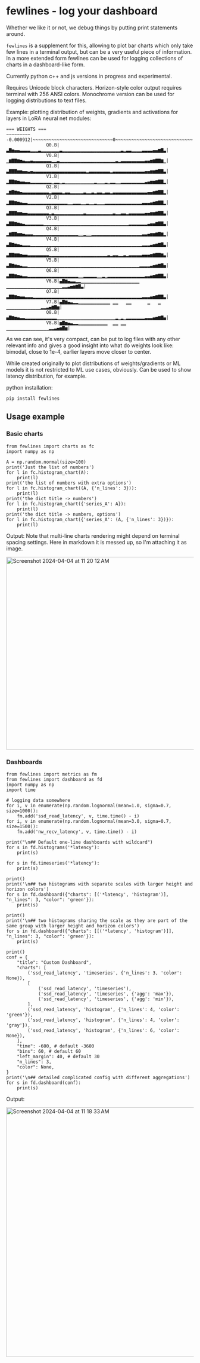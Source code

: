 # fewlines - log your dashboard

Whether we like it or not, we debug things by putting print statements around.

`fewlines` is a supplement for this, allowing to plot bar charts which only take few lines in a terminal output, but can be a very useful piece of information.
In a more extended form fewlines can be used for logging collections of charts in a dashboard-like form.

Currently python
c++ and js versions in progress and experimental.

Requires Unicode block characters.
Horizon-style color output requires terminal with 256 ANSI colors.
Monochrome version can be used for logging distributions to text files. 

Example: plotting distribution of weights, gradients and activations for layers in LoRA neural net modules:

```
=== WEIGHTS ===
~~~~~~~~~ -0.000912|~~~~~~~~~~~~~~~~~~~~~~~~~~~~~~0~~~~~~~~~~~~~~~~~~~~~~~~~~~~~|0.000912
               Q0.B|▃▇▅▄▄▃▃▃▃▂▂▂▃▂▂▂▂▂▂▂▃▂▂▂▂▂▂▂▂▂▂▂▂▂▂▂▂▂▂▂▂▂▂▃▂▃▃▂▂▂▂▃▃▃▃▄▄▆▇▃|
               V0.B|▁▆▇▇▆▅▄▃▃▄▃▃▃▃▃▃▃▂▂▃▂▂▂▂▂▂▂▂▂▂▂▂▂▂▂▂▂▂▂▂▂▃▂▃▃▃▃▃▃▃▃▃▄▄▅▆▇▇▆▁|
               Q1.B|▃▇▇▇▅▅▄▄▃▄▃▃▃▃▃▃▃▃▃▃▃▃▃▃▃▃▃▃▃▃▂▃▃▃▃▃▃▃▃▂▃▃▃▃▃▃▃▃▃▃▃▃▄▄▅▅▆▇▇▃|
               V1.B|▂▇▇▆▅▄▄▃▃▂▂▂▂▂▂▂▂▁▂▂▁▂▁▁▁▁▁▁▁▁▁▁▁▂▁▁▁▂▁▂▂▁▁▂▂▂▂▂▂▂▂▂▃▄▅▅▆▇▇▂|
               Q2.B|▂▆▇▆▅▄▃▃▃▃▃▃▃▃▃▃▂▃▃▃▃▂▃▃▂▂▂▂▂▃▂▂▃▂▃▃▂▃▃▂▃▃▃▃▃▃▃▃▃▃▃▃▃▄▄▅▆▇▇▂|
               V2.B|▂▇▇▆▅▄▃▃▂▂▂▂▂▂▂▂▂▂▂▂▂▂▂▁▁▂▂▂▁▁▂▁▁▂▁▁▁▂▂▂▂▂▂▂▂▂▂▂▂▂▂▃▃▃▄▅▆▇▇▂|
               Q3.B|▃▇▇▇▅▅▄▄▃▃▃▃▃▃▃▃▂▃▂▂▂▂▂▂▂▂▂▂▂▃▂▂▂▂▂▂▂▂▂▂▃▂▂▃▃▂▃▃▃▃▃▃▄▄▅▅▆▇▇▃|
               V3.B|▃▇▇▆▅▄▃▂▂▂▂▂▂▂▁▁▁▁▁▁▁▁▁▁▁▁▁▁▁▁▁▁▁▁▁▁▁▁▁▁▁▁▁▁▁▁▂▂▂▂▂▂▂▃▄▄▆▇▇▃|
               Q4.B|▂▆▇▇▅▅▄▃▃▃▂▂▂▂▂▂▂▂▂▂▂▂▂▂▂▂▂▁▁▂▁▁▂▂▂▂▂▂▂▂▂▂▂▂▂▂▂▂▂▂▂▃▃▄▅▅▆▇▆▂|
               V4.B|▃▇▆▅▄▃▂▂▂▁▁▁▁▁▁▁▁▁▁▁▁▁▁▁▁▁▁▁▁▁▁▁▁▁▁▁▁▁▁▁▁▁▁▁▁▁▁▁▁▁▁▂▂▂▃▄▅▆▇▃|
               Q5.B|▃▇▇▆▆▅▄▄▃▃▃▃▃▃▃▃▂▂▂▂▂▂▂▂▂▂▂▂▂▂▂▂▂▂▂▂▂▂▃▂▃▃▂▂▃▂▃▃▃▃▃▄▄▄▅▆▇▇▆▃|
               V5.B|▃▇▆▅▄▃▂▂▁▁▁▁▁▁▁▁▁▁▁▁▁▁▁▁▁▁▁▁▁▁▁▁▁▁▁▁▁▁▁▁▁▁▁▁▁▁▁▁▁▁▂▂▂▂▃▄▅▆▇▄|
               Q6.B|▃▇▇▆▅▄▃▃▂▂▂▂▂▂▂▂▂▂▂▂▂▂▂▂▂▂▂▁▁▂▂▂▂▂▁▁▂▁▂▂▂▂▂▂▂▂▂▂▂▂▂▂▃▃▄▅▆▇▇▃|
               V6.B|▄▇▆▄▃▃▂▂▁▁▁▁▁▁▁▁▁▁▁▁▁▁▁▁▁▁▁▁▁▁ ▁▁▁▁▁▁▁▁▁▁▁▁▁▁▁▁▁▁▁▁▁▂▂▃▄▅▆▇▃|
               Q7.B|▃▇▇▆▅▄▄▃▃▃▂▂▂▂▂▂▂▂▂▂▂▂▂▂▂▂▂▂▂▂▂▂▂▂▂▂▂▂▂▂▂▂▂▂▂▂▂▂▂▂▂▃▃▃▄▅▆▇▇▃|
               V7.B|▄▇▆▄▃▂▂▁▁▁▁▁▁▁▁▁▁▁▁ ▁▁   ▁▁      ▁   ▁  ▁▁▁▁▁▁▁▁▁▁▁▁▁▂▂▃▄▆▇▅|
               Q8.B|▄▇▆▅▄▃▃▂▂▂▂▂▂▂▂▂▂▂▂▁▁▁▁▁▁▁▁▁▁▁▁▁▁▁▁▁▁▁▁▁▁▂▁▂▁▂▂▂▂▂▂▂▃▃▃▄▅▆▇▄|
               V8.B|▅▇▅▄▃▂▂▁▁▁▁▁▁▁▁▁▁▁  ▁▁ ▁▁            ▁▁▁▁▁▁▁▁▁▁▁▁▁▁▁▁▂▂▃▄▅▇▅|
```

As we can see, it's very compact, can be put to log files with any other relevant info and gives a good insight into what do weights look like: bimodal, close to 1e-4, earlier layers move closer to center. 

While created originally to plot distributions of weights/gradients or ML models it is not restricted to ML use cases, obviously. Can be used to show latency distribution, for example.

python installation:
```
pip install fewlines
```


## Usage example



### Basic charts

```
from fewlines import charts as fc
import numpy as np

A = np.random.normal(size=100)
print('Just the list of numbers')
for l in fc.histogram_chart(A):
    print(l)
print('the list of numbers with extra options')
for l in fc.histogram_chart((A, {'n_lines': 3})):
    print(l)
print('the dict title -> numbers')
for l in fc.histogram_chart({'series_A': A}):
    print(l)
print('the dict title -> numbers, options')
for l in fc.histogram_chart({'series_A': (A, {'n_lines': 3})}):
    print(l)
```

Output:
Note that multi-line charts rendering might depend on terminal spacing settings. Here in markdown it is messed up, so I'm attaching it as image.

<img width="516" alt="Screenshot 2024-04-04 at 11 20 12 AM" src="https://github.com/okuvshynov/fewlines/assets/661042/89c8d036-9e86-400c-83ff-47bc35affd59">


### Dashboards

```
from fewlines import metrics as fm
from fewlines import dashboard as fd
import numpy as np
import time

# logging data somewhere
for i, v in enumerate(np.random.lognormal(mean=1.0, sigma=0.7, size=1000)):
    fm.add('ssd_read_latency', v, time.time() - i)
for i, v in enumerate(np.random.lognormal(mean=3.0, sigma=0.7, size=1500)):
    fm.add('nw_recv_latency', v, time.time() - i)

print("\n## Default one-line dashboards with wildcard")
for s in fd.histograms('*latency'):
    print(s)

for s in fd.timeseries('*latency'):
    print(s)

print()
print('\n## two histograms with separate scales with larger height and horizon colors')
for s in fd.dashboard({"charts": [('*latency', 'histogram')], "n_lines": 3, "color": 'green'}):
    print(s) 

print()
print('\n## two histograms sharing the scale as they are part of the same group with larger height and horizon colors')
for s in fd.dashboard({"charts": [[('*latency', 'histogram')]], "n_lines": 3, "color": 'green'}):
    print(s)

print()
conf = {
    "title": "Custom Dashboard",
    "charts": [
        ('ssd_read_latency', 'timeseries', {'n_lines': 3, 'color': None}),
        [
            ('ssd_read_latency', 'timeseries'),
            ('ssd_read_latency', 'timeseries', {'agg': 'max'}),
            ('ssd_read_latency', 'timeseries', {'agg': 'min'}),
        ],
        ('ssd_read_latency', 'histogram', {'n_lines': 4, 'color': 'green'}),
        ('ssd_read_latency', 'histogram', {'n_lines': 4, 'color': 'gray'}),
        ('ssd_read_latency', 'histogram', {'n_lines': 6, 'color': None}),
    ],
    "time": -600, # default -3600
    "bins": 60, # default 60
    "left_margin": 40, # default 30
    "n_lines": 3,
    "color": None,
}
print('\n## detailed complicated config with different aggregations')
for s in fd.dashboard(conf):
    print(s)
```

Output:

<img width="668" alt="Screenshot 2024-04-04 at 11 18 33 AM" src="https://github.com/okuvshynov/fewlines/assets/661042/5c95a06d-1182-44b8-a4af-9949ca8b68a7">
